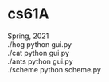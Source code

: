 # cs61A
Spring, 2021 <br>
./hog python gui.py <br>
./cat python gui.py <br>
./ants python gui.py <br>
./scheme python scheme.py <br>
